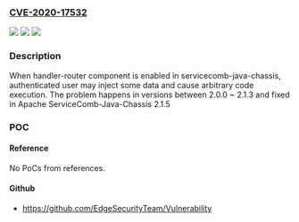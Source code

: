 ### [CVE-2020-17532](https://cve.mitre.org/cgi-bin/cvename.cgi?name=CVE-2020-17532)
![](https://img.shields.io/static/v1?label=Product&message=Apache%20ServiceComb-Java-Chassis&color=blue)
![](https://img.shields.io/static/v1?label=Version&message=Apache%20ServiceComb-Java-Chassis%202.x2.0.0%20to%202.1.3%20&color=brighgreen)
![](https://img.shields.io/static/v1?label=Vulnerability&message=CWE-20%20Improper%20Input%20Validation&color=brighgreen)

### Description

When handler-router component is enabled in servicecomb-java-chassis, authenticated user may inject some data and cause arbitrary code execution. The problem happens in versions between 2.0.0 ~ 2.1.3 and fixed in Apache ServiceComb-Java-Chassis 2.1.5

### POC

#### Reference
No PoCs from references.

#### Github
- https://github.com/EdgeSecurityTeam/Vulnerability

